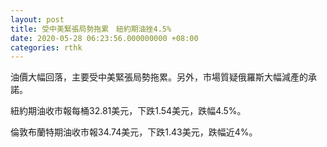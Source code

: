 ```yaml
---
layout: post
title: 受中美緊張局勢拖累　紐約期油挫4.5%
date: 2020-05-28 06:23:56.000000000 +08:00
categories: rthk
---
```


油價大幅回落，主要受中美緊張局勢拖累。另外，市場質疑俄羅斯大幅減產的承諾。

紐約期油收市報每桶32.81美元，下跌1.54美元，跌幅4.5%。

倫敦布蘭特期油收市報34.74美元，下跌1.43美元，跌幅近4%。
